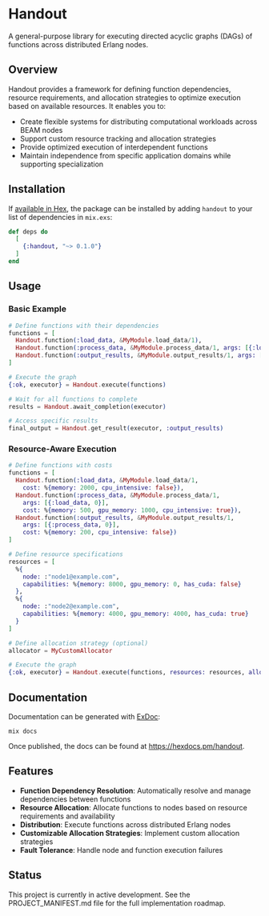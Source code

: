 # Handout

A general-purpose library for executing directed acyclic graphs (DAGs) of functions across distributed Erlang nodes.

## Overview

Handout provides a framework for defining function dependencies, resource requirements, and allocation strategies to optimize execution based on available resources. It enables you to:

- Create flexible systems for distributing computational workloads across BEAM nodes
- Support custom resource tracking and allocation strategies
- Provide optimized execution of interdependent functions
- Maintain independence from specific application domains while supporting specialization

## Installation

If [available in Hex](https://hex.pm/docs/publish), the package can be installed
by adding `handout` to your list of dependencies in `mix.exs`:

```elixir
def deps do
  [
    {:handout, "~> 0.1.0"}
  ]
end
```

## Usage

### Basic Example

```elixir
# Define functions with their dependencies
functions = [
  Handout.function(:load_data, &MyModule.load_data/1),
  Handout.function(:process_data, &MyModule.process_data/1, args: [{:load_data, 0}]),
  Handout.function(:output_results, &MyModule.output_results/1, args: [{:process_data, 0}])
]

# Execute the graph
{:ok, executor} = Handout.execute(functions)

# Wait for all functions to complete
results = Handout.await_completion(executor)

# Access specific results
final_output = Handout.get_result(executor, :output_results)
```

### Resource-Aware Execution

```elixir
# Define functions with costs
functions = [
  Handout.function(:load_data, &MyModule.load_data/1, 
    cost: %{memory: 2000, cpu_intensive: false}),
  Handout.function(:process_data, &MyModule.process_data/1, 
    args: [{:load_data, 0}], 
    cost: %{memory: 500, gpu_memory: 1000, cpu_intensive: true}),
  Handout.function(:output_results, &MyModule.output_results/1, 
    args: [{:process_data, 0}], 
    cost: %{memory: 200, cpu_intensive: false})
]

# Define resource specifications
resources = [
  %{
    node: :"node1@example.com",
    capabilities: %{memory: 8000, gpu_memory: 0, has_cuda: false}
  },
  %{
    node: :"node2@example.com",
    capabilities: %{memory: 4000, gpu_memory: 4000, has_cuda: true}
  }
]

# Define allocation strategy (optional)
allocator = MyCustomAllocator

# Execute the graph
{:ok, executor} = Handout.execute(functions, resources: resources, allocator: allocator)
```

## Documentation

Documentation can be generated with [ExDoc](https://github.com/elixir-lang/ex_doc):

```
mix docs
```

Once published, the docs can be found at <https://hexdocs.pm/handout>.

## Features

- **Function Dependency Resolution**: Automatically resolve and manage dependencies between functions
- **Resource Allocation**: Allocate functions to nodes based on resource requirements and availability
- **Distribution**: Execute functions across distributed Erlang nodes
- **Customizable Allocation Strategies**: Implement custom allocation strategies
- **Fault Tolerance**: Handle node and function execution failures

## Status

This project is currently in active development. See the PROJECT_MANIFEST.md file for the full implementation roadmap.

